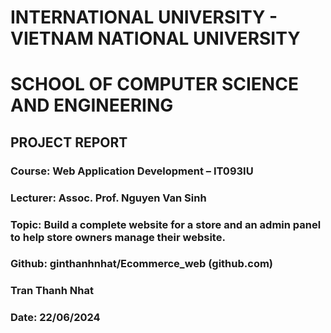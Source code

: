 # INTERNATIONAL UNIVERSITY - VIETNAM NATIONAL UNIVERSITY
# SCHOOL OF COMPUTER SCIENCE AND ENGINEERING

## PROJECT REPORT
### Course: Web Application Development – IT093IU
### Lecturer: Assoc. Prof. Nguyen Van Sinh

### Topic: Build a complete website for a store and an admin panel to help store owners manage their website.
### Github: ginthanhnhat/Ecommerce_web (github.com)

### Tran Thanh Nhat
### Date: 22/06/2024

